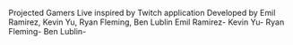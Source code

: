 Projected Gamers Live inspired by Twitch application
Developed by Emil Ramirez, Kevin Yu, Ryan Fleming, Ben Lublin
Emil Ramirez-
Kevin Yu-
Ryan Fleming-
Ben Lublin-
